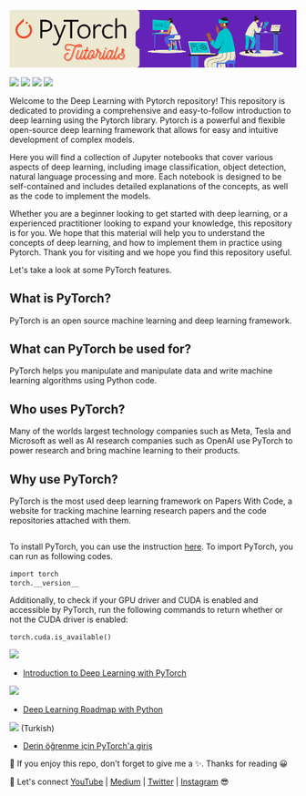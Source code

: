 ![](https://github.com/TirendazAcademy/Deep-Learning-with-PyTorch/blob/main/Images/Pytorch-Banner.png)

[![](https://img.shields.io/badge/Python-00092C?&style=plastic&logo=python&logoColor=white)]()
[![](https://img.shields.io/badge/Pytorch-470D21?&style=plastic&logo=pytorch&logoColor=white)]()
[![](https://img.shields.io/badge/Comet-darkgreen?&style=plastic&logo=comet&logoColor=white)]()
[![](https://img.shields.io/badge/DeepLearning-820000?&style=plastic&logo=deeplearning&logoColor=white)]()

Welcome to the Deep Learning with Pytorch repository! This repository is dedicated to providing a comprehensive and easy-to-follow introduction to deep learning using the Pytorch library. Pytorch is a powerful and flexible open-source deep learning framework that allows for easy and intuitive development of complex models.

Here you will find a collection of Jupyter notebooks that cover various aspects of deep learning, including image classification, object detection, natural language processing and more. Each notebook is designed to be self-contained and includes detailed explanations of the concepts, as well as the code to implement the models.

Whether you are a beginner looking to get started with deep learning, or a experienced practitioner looking to expand your knowledge, this repository is for you. We hope that this material will help you to understand the concepts of deep learning, and how to implement them in practice using Pytorch. Thank you for visiting and we hope you find this repository useful. 

Let's take a look at some PyTorch features.

## What is PyTorch?

PyTorch is an open source machine learning and deep learning framework.

## What can PyTorch be used for?

PyTorch helps you manipulate and manipulate data and write machine learning algorithms using Python code.

## Who uses PyTorch?

Many of the worlds largest technology companies such as Meta, Tesla and Microsoft as well as AI research companies such as OpenAI use PyTorch to power research and bring machine learning to their products.

## Why use PyTorch?

PyTorch is the most used deep learning framework on Papers With Code, a website for tracking machine learning research papers and the code repositories attached with them.

## 

To install PyTorch, you can use the instruction [here](https://pytorch.org/). To import PyTorch, you can run as following codes.

```
import torch
torch.__version__
```
Additionally, to check if your GPU driver and CUDA is enabled and accessible by PyTorch, run the following commands to return whether or not the CUDA driver is enabled:

```
torch.cuda.is_available()
```

[![](https://img.shields.io/badge/YouTube-FF0000?style=plastic&logo=youtube&logoColor=white)](https://www.youtube.com/c/TirendazAcademy)

- [Introduction to Deep Learning with PyTorch](https://www.youtube.com/watch?v=eB8ogfU1e_8)

[![](https://img.shields.io/badge/Medium-English-darkorange?&style=plastic&logo=medium&logoColor=white)](https://tirendazacademy.medium.com)

- [Deep Learning Roadmap with Python](https://medium.com/geekculture/deep-learning-roadmap-with-python-4086642e6016)

[![](https://img.shields.io/badge/YouTube-Turkish-FF0000?style=plastic&logo=youtube&logoColor=white)](https://www.youtube.com/c/tirendazakademi) (Turkish)

- [Derin öğrenme için PyTorch'a giriş](https://www.youtube.com/watch?v=z0qJRc_WgEw)

📌 If you enjoy this repo, don't forget to give me a ✨. Thanks for reading 😀

🔗 Let's connect [YouTube](http://youtube.com/tirendazacademy) | [Medium](http://tirendazacademy.medium.com) | [Twitter](http://twitter.com/tirendazacademy) | [Instagram](https://www.instagram.com/tirendazacademy) 😎



